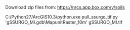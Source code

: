 Download zip files from: https://nrcs.app.box.com/v/soils

C:/Python27/ArcGIS10.3/python.exe pull_ssurgo_tif.py 'gSSURGO_MI.gdb\\MapunitRaster_10m' gSSURGO_MI.tif